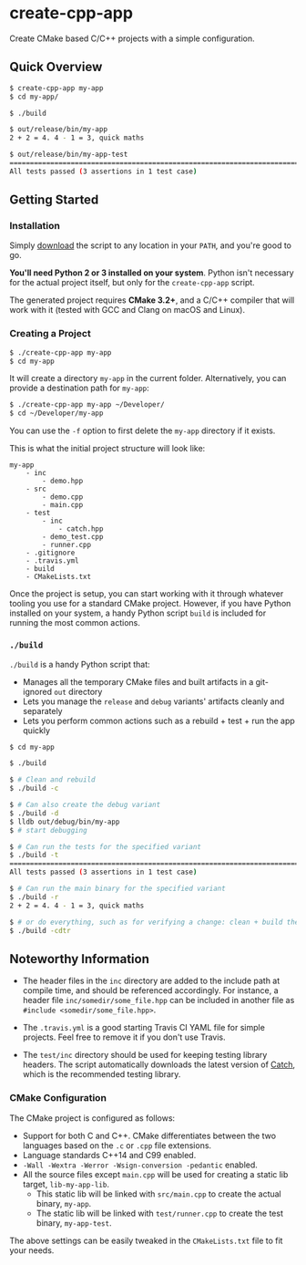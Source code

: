 # create-cpp-app

Create CMake based C/C++ projects with a simple configuration.

## Quick Overview

```sh
$ create-cpp-app my-app
$ cd my-app/

$ ./build

$ out/release/bin/my-app
2 + 2 = 4. 4 - 1 = 3, quick maths

$ out/release/bin/my-app-test
===============================================================================
All tests passed (3 assertions in 1 test case)
```

## Getting Started

### Installation

Simply [download](https://raw.githubusercontent.com/udeyrishi/create-cpp-app/master/create-cpp-app) the script to any location in your `PATH`, and you're good to go.

**You'll need Python 2 or 3 installed on your system**. Python isn't necessary for the actual project itself, but only for the `create-cpp-app` script.

The generated project requires **CMake 3.2+**, and a C/C++ compiler that will work with it (tested with GCC and Clang on macOS and Linux).


### Creating a Project

```sh
$ ./create-cpp-app my-app
$ cd my-app
```

It will create a directory `my-app` in the current folder. Alternatively, you can provide a destination path for `my-app`:

```sh
$ ./create-cpp-app my-app ~/Developer/
$ cd ~/Developer/my-app
```

You can use the `-f` option to first delete the `my-app` directory if it exists.

This is what the initial project structure will look like:

```
my-app
    - inc
        - demo.hpp
    - src
        - demo.cpp
        - main.cpp
    - test
        - inc
            - catch.hpp
        - demo_test.cpp
        - runner.cpp
    - .gitignore
    - .travis.yml
    - build
    - CMakeLists.txt
```

Once the project is setup, you can start working with it through whatever tooling you use for a standard CMake project. However, if you have Python installed on your system, a handy Python script `build` is included for running the most common actions.

### `./build`

`./build` is a handy Python script that:

* Manages all the temporary CMake files and built artifacts in a git-ignored `out` directory
* Lets you manage the `release` and `debug` variants' artifacts cleanly and separately
* Lets you perform common actions such as a rebuild + test + run the app quickly

```sh
$ cd my-app

$ ./build

$ # Clean and rebuild
$ ./build -c

$ # Can also create the debug variant
$ ./build -d
$ lldb out/debug/bin/my-app
$ # start debugging

$ # Can run the tests for the specified variant
$ ./build -t
===============================================================================
All tests passed (3 assertions in 1 test case)

$ # Can run the main binary for the specified variant
$ ./build -r
2 + 2 = 4. 4 - 1 = 3, quick maths

$ # or do everything, such as for verifying a change: clean + build the debug variant + run the tests + start the app
$ ./build -cdtr
```


## Noteworthy Information

* The header files in the `inc` directory are added to the include path at compile time, and should be referenced accordingly. For instance, a header file `inc/somedir/some_file.hpp` can be included in another file as `#include <somedir/some_file.hpp>`.

* The `.travis.yml` is a good starting Travis CI YAML file for simple projects. Feel free to remove it if you don't use Travis.

* The `test/inc` directory should be used for keeping testing library headers. The script automatically downloads the latest version of [Catch](https://github.com/catchorg/Catch2), which is the recommended testing library.

### CMake Configuration
The CMake project is configured as follows:

*  Support for both C and C++. CMake differentiates between the two languages based on the `.c` or `.cpp` file extensions.
*  Language standards C++14 and C99 enabled.
*  `-Wall -Wextra -Werror -Wsign-conversion -pedantic` enabled.
*  All the source files except `main.cpp` will be used for creating a static lib target, `lib-my-app-lib`.
	*  This static lib will be linked with `src/main.cpp` to create the actual binary, `my-app`.
	*  The static lib will be linked with `test/runner.cpp` to create the test binary, `my-app-test`.

The above settings can be easily tweaked in the `CMakeLists.txt` file to fit your needs.
